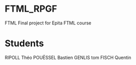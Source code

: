 # FTML_RPGF
FTML Final project for Epita FTML course

# Students
RIPOLL Théo
POUËSSEL Bastien
GENLIS tom
FISCH Quentin
